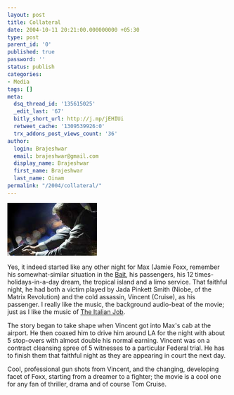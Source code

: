```yaml
---
layout: post
title: Collateral
date: 2004-10-11 20:21:00.000000000 +05:30
type: post
parent_id: '0'
published: true
password: ''
status: publish
categories:
- Media
tags: []
meta:
  dsq_thread_id: '135615025'
  _edit_last: '67'
  bitly_short_url: http://j.mp/jEHIUi
  retweet_cache: '1309539926:0'
  trx_addons_post_views_count: '36'
author:
  login: Brajeshwar
  email: brajeshwar@gmail.com
  display_name: Brajeshwar
  first_name: Brajeshwar
  last_name: Oinam
permalink: "/2004/collateral/"
---
```

<p><img src="/static/2004/10/collateral.jpg" alt="Collateral" class="alignright" /></p>
<p>Yes, it indeed started like any other night for Max (Jamie Foxx, remember his somewhat-similar situation in the <a href="http://baitmovie.warnerbros.com/" title="Bait, the Movie">Bait</a>, his passengers, his 12 times-holidays-in-a-day dream, the tropical island and a limo service. That faithful night, he had both a victim played by Jada Pinkett Smith (Niobe, of the Matrix Revolution) and the cold assassin, Vincent (Cruise), as his passenger. I really like the music, the background audio-beat of the movie; just as I like the music of <a href="http://www.italianjobmovie.com/" title="The Italian Job">The Italian Job</a>.</p>
<p>The story began to take shape when Vincent got into Max's cab at the airport. He then coaxed him to drive him around LA for the night with about 5 stop-overs with almost double his normal earning. Vincent was on a contract cleansing spree of 5 witnesses to a particular Federal trial. He has to finish them that faithful night as they are appearing in court the next day.</p>
<p>Cool, professional gun shots from Vincent, and the changing, developing facet of Foxx, starting from a dreamer to a fighter; the movie is a cool one for any fan of thriller, drama and of course Tom Cruise.</p>

